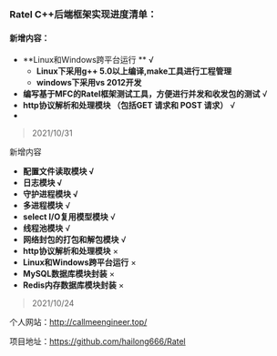 ### Ratel  C++后端框架实现进度清单：

#### 新增内容：

+ **Linux和Windows跨平台运行 **																		√
  +  **Linux下采用g++ 5.0以上编译,make工具进行工程管理**
  + **windows下采用vs 2012开发**			
+ **编写基于MFC的Ratel框架测试工具，方便进行并发和收发包的测试**           √
+ **http协议解析和处理模块 （包括GET 请求和 POST 请求）**                           √
+ 

> 2021/10/31

新增内容

+ **配置文件读取模块				                          √**
+ **日志模块                                                         √**
+ **守护进程模块                                                 √**
+ **多进程模块**                                                     √
+ **select I/O复用模型模块**                               √
+ **线程池模块**                                                     √
+ **网络封包的打包和解包模块**                          √
+ **http协议解析和处理模块**                             × 
+ **Linux和Windows跨平台运行**                     × 
+ **MySQL数据库模块封装**                                × 
+ **Redis内存数据库模块封装**                           × 

>  2021/10/24



个人网站：http://callmeengineer.top/

项目地址：https://github.com/hailong666/Ratel
